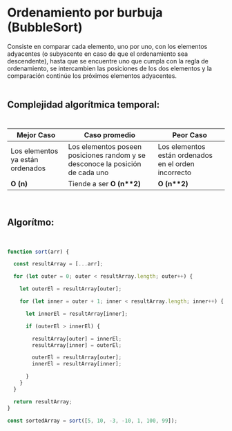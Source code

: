 # Ordenamiento por burbuja (BubbleSort)

Consiste en comparar cada elemento, uno por uno, con los elementos adyacentes (o subyacente en caso de que el ordenamiento sea descendente), hasta que se encuentre uno que cumpla con la regla de ordenamiento, se intercambien las posiciones de los dos elementos y la comparación continúe los próximos elementos adyacentes.  
<br>
## Complejidad algorítmica temporal: <br><br>

| Mejor Caso | Caso promedio | Peor Caso |
| --- | --- | --- |
| Los elementos ya están ordenados | Los elementos poseen posiciones random y se desconoce la posición de cada uno | Los elementos están ordenados en el orden incorrecto |
| <strong>O (n)</strong> | Tiende a ser <strong>O (n**2)</strong>  | <strong>O (n**2)</strong> |

<br>

## Algorítmo: 

<br>

```js
function sort(arr) {

  const resultArray = [...arr];

  for (let outer = 0; outer < resultArray.length; outer++) {

    let outerEl = resultArray[outer];

    for (let inner = outer + 1; inner < resultArray.length; inner++) {

      let innerEl = resultArray[inner];

      if (outerEl > innerEl) {

        resultArray[outer] = innerEl;
        resultArray[inner] = outerEl;

        outerEl = resultArray[outer];
        innerEl = resultArray[inner];

      }
    }
  }

  return resultArray;
}

const sortedArray = sort([5, 10, -3, -10, 1, 100, 99]);
```

